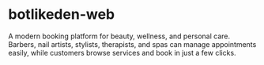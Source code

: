 # botlikeden-web
A modern booking platform for beauty, wellness, and personal care. Barbers, nail artists, stylists, therapists, and spas can manage appointments easily, while customers browse services and book in just a few clicks.
